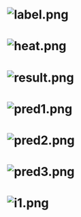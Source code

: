 # ![label.png](../master/runs/train/exp/label.png)
# ![heat.png](../master/runs/train/exp/heat.png)
# ![result.png](../master/runs/train/exp/result.png)
# ![pred1.png](../master/runs/train/exp/pred1.png)
# ![pred2.png](../master/runs/train/exp/pred2.png)
# ![pred3.png](../master/runs/train/exp/pred3.png)

# ![i1.png](../master/input/images/save_test/0a08191a658edb1327e7282045ec71cf.png)
